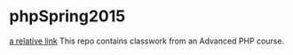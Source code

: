 # phpSpring2015
[a relative link](other_file.md)
This repo contains classwork from an Advanced PHP course.
